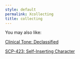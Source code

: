```yaml
---
style: default
permalink: Xcollecting
title: collecting
---
```

You may also like:

[Clinical Tone: Declassified](http://scp-wiki.net/clinical-tone-declassified)

[SCP-423: Self-Inserting Character](http://scp-wiki.net/scp-423)
